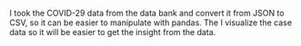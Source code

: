 I took the COVID-29 data from the data bank and convert it from JSON to CSV, so it can be easier to manipulate with pandas. The I visualize the case data so it will be easier to get the insight from the data.
